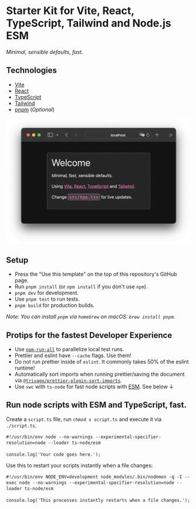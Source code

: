 # Starter Kit for Vite, React, TypeScript, Tailwind and Node.js ESM

_Minimal, sensible defaults, fast._

## Technologies

- [Vite](https://vitejs.dev/)
- [React](https://reactjs.org/)
- [TypeScript](https://www.typescriptlang.org)
- [Tailwind](https://tailwindcss.com/)
- [pnpm](https://pnpm.io/ja/) (_Optional_)

![screenshot of `App.tsx`](./screenshot.png)

## Setup

- Press the "Use this template" on the top of this repository's GitHub page.
- Run `pnpm install` (or `npm install` if you don't use `npm`).
- `pnpm dev` for development.
- Use `pnpm test` to run tests.
- `pnpm build` for production builds.

_Note: You can install `pnpm` via `homebrew` on macOS: `brew install pnpm`._

## Protips for the fastest Developer Experience

- Use [`npm-run-all`](https://github.com/mysticatea/npm-run-all) to parallelize local test runs.
- Prettier and eslint have `--cache` flags. Use them!
- Do not run prettier inside of `eslint`. It commonly takes 50% of the eslint runtime!
- Automatically sort imports when running prettier/saving the document via [`@trivago/prettier-plugin-sort-imports`](https://github.com/trivago/prettier-plugin-sort-imports).
- Use `swc` with `ts-node` for fast node scripts with [ESM](https://hacks.mozilla.org/2018/03/es-modules-a-cartoon-deep-dive/). See below ↓

## Run node scripts with ESM and TypeScript, fast.

Create a `script.ts` file, run `chmod x script.ts` and execute it via `./script.ts`.

```
#!/usr/bin/env node --no-warnings --experimental-specifier-resolution=node --loader ts-node/esm

console.log('Your code goes here.');
```

Use this to restart your scripts instantly when a file changes:

```
#!/usr/bin/env NODE_ENV=development node_modules/.bin/nodemon -q -I --exec node --no-warnings --experimental-specifier-resolution=node --loader ts-node/esm

console.log('This processes instantly restarts when a file changes.');
```
